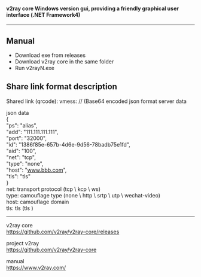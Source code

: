 #### v2ray core Windows version gui, providing a friendly graphical user interface (.NET Framework4)

------------

## Manual
- Download exe from releases
- Download v2ray core in the same folder
- Run v2rayN.exe


## Share link format description
Shared link (qrcode): vmess: // (Base64 encoded json format server data

json data  
{  
    "ps": "alias",  
    "add": "111.111.111.111",  
    "port": "32000",  
    "id": "1386f85e-657b-4d6e-9d56-78badb75e1fd",  
    "aid": "100",  
    "net": "tcp",  
    "type": "none",  
    "host": "www.bbb.com",  
    "tls": "tls"  
}   
net: transport protocol (tcp \ kcp \ ws)  
type: camouflage type (none \ http \ srtp \ utp \ wechat-video)  
host: camouflage domain  
tls: tls (tls \)  

------------

v2ray core  
https://github.com/v2ray/v2ray-core/releases

project v2ray   
https://github.com/v2ray/v2ray-core

manual  
https://www.v2ray.com/
